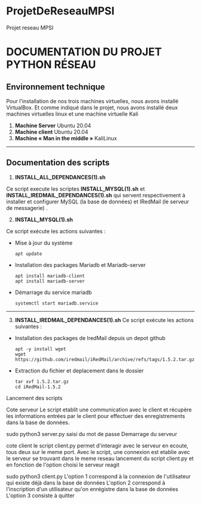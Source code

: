 # ProjetDeReseauMPSI
Projet reseau MPSI

# DOCUMENTATION DU PROJET PYTHON RÉSEAU

## Environnement technique

Pour l'installation de nos trois machines virtuelles, nous avons installé 
VirtualBox. 
Et comme indiqué dans le projet, nous avons installé deux machines virtuelles linux et une machine virtuelle Kali

1. **Machine Server**
     Ubuntu 20.04
2. **Machine client**
    Ubuntu 20.04
3. **Machine « Man in the middle »**
    KaliLinux
***
## Documentation des scripts

1. **INSTALL_ALL_DEPENDANCES(1).sh**

Ce script execute les scriptes **INSTALL_MYSQL(1).sh** et  **INSTALL_IREDMAIL_DEPENDANCES(1).sh** qui servent respectivement à installer et configurer MySQL (la base de données) et IRedMail (le serveur de messagerie)  .

2. **INSTALL_MYSQL(1).sh**

Ce script exécute les actions suivantes :
- Mise à jour du système    
    ```
    apt update
    ```
- Installation des packages Mariadb et Mariadb-server
    ``` 
    apt install mariadb-client
    apt install mariadb-server 
    ```
- Démarrage du service mariadb
    ```
    systemctl start mariadb.service
    ```
---
3. **INSTALL_IREDMAIL_DEPENDANCES(1).sh**
Ce script exécute les actions suivantes :
- Installation des packages de IredMail depuis un depot github
    ```
    apt -y install wget
    wget https://github.com/iredmail/iRedMail/archive/refs/tags/1.5.2.tar.gz
    ```
- Extraction du fichier et deplacement dans le dossier
    ```
    tar xvf 1.5.2.tar.gz
    cd iRedMail-1.5.2
    ```

Lancement des scripts

Cote serveur
Le script etablit une communication avec le client et récupère les informations entrées par le client pour effectuer 
des enregistrements dans la base de données. 

sudo python3 server.py
saisi du mot de passe
Demarrage du serveur

cote client 
le script client.py permet d'interagir avec le serveur en ecoute, tous deux sur le meme port.
Avec le script, une connexion est etablie avec le serveur se trouvant dans le meme reseau
lancement du script client.py et en fonction de l'option choisi le serveur reagit

sudo python3 client.py
 L'option 1 correspond à la connexion de l'utilisateur qui existe déjà dans la base de données
 L'option 2 correspond à l'inscription d'un utilisateur qu'on enrégistre dans la base de données
 L'option 3 consiste à quitter




    
